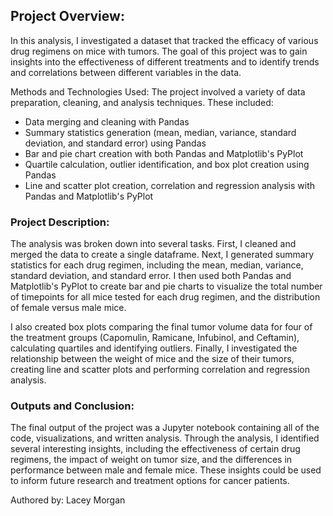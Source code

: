## Project Overview:

In this analysis, I investigated a dataset that tracked the efficacy of various drug regimens on mice with tumors. The goal of this project was to gain insights into the effectiveness of different treatments and to identify trends and correlations between different variables in the data.

Methods and Technologies Used:
The project involved a variety of data preparation, cleaning, and analysis techniques. These included:
  - Data merging and cleaning with Pandas
  - Summary statistics generation (mean, median, variance, standard deviation, and standard error) using Pandas
  - Bar and pie chart creation with both Pandas and Matplotlib's PyPlot
  - Quartile calculation, outlier identification, and box plot creation using Pandas
  - Line and scatter plot creation, correlation and regression analysis with Pandas and                 Matplotlib's PyPlot
  
### Project Description:
The analysis was broken down into several tasks. First, I cleaned and merged the data to create a single dataframe. Next, I generated summary statistics for each drug regimen, including the mean, median, variance, standard deviation, and standard error. I then used both Pandas and Matplotlib's PyPlot to create bar and pie charts to visualize the total number of timepoints for all mice tested for each drug regimen, and the distribution of female versus male mice.

I also created box plots comparing the final tumor volume data for four of the treatment groups (Capomulin, Ramicane, Infubinol, and Ceftamin), calculating quartiles and identifying outliers. Finally, I investigated the relationship between the weight of mice and the size of their tumors, creating line and scatter plots and performing correlation and regression analysis.

### Outputs and Conclusion:
The final output of the project was a Jupyter notebook containing all of the code, visualizations, and written analysis. Through the analysis, I identified several interesting insights, including the effectiveness of certain drug regimens, the impact of weight on tumor size, and the differences in performance between male and female mice. These insights could be used to inform future research and treatment options for cancer patients.

Authored by: Lacey Morgan
